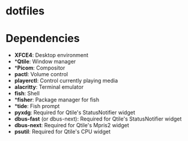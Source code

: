 # dotfiles

# Dependencies

+ **XFCE4**: Desktop environment
+ ***Qtile**: Window manager
+ ***Picom**: Compositor
+ **pactl**: Volume control
+ **playerctl**: Control currently playing media
+ **alacritty**: Terminal emulator
+ **fish**: Shell
+ ***fisher**: Package manager for fish
+ ***tide**: Fish prompt
+ **pyxdg**: Required for Qtile's StatusNotifier widget
+ **dbus-fast** (or dbus-next): Required for Qtile's StatusNotifier widget
+ **dbus-next**: Required for Qtile's Mpris2 widget
+ **psutil**: Required for Qtile's CPU widget

 

